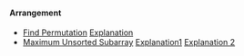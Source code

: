 #### Arrangement
* [Find Permutation](https://www.interviewbit.com/problems/find-permutation/) [Explanation](https://leetcode.com/articles/find-permutation/)
* [Maximum Unsorted Subarray](https://www.interviewbit.com/problems/maximum-unsorted-subarray/) [Explanation1](https://medium.com/@jatingrover1358/maximum-unsorted-subarray-e186bbf2d40e) [Explanation 2](https://leetcode.com/articles/shortest-unsorted-continous-subarray/#)
